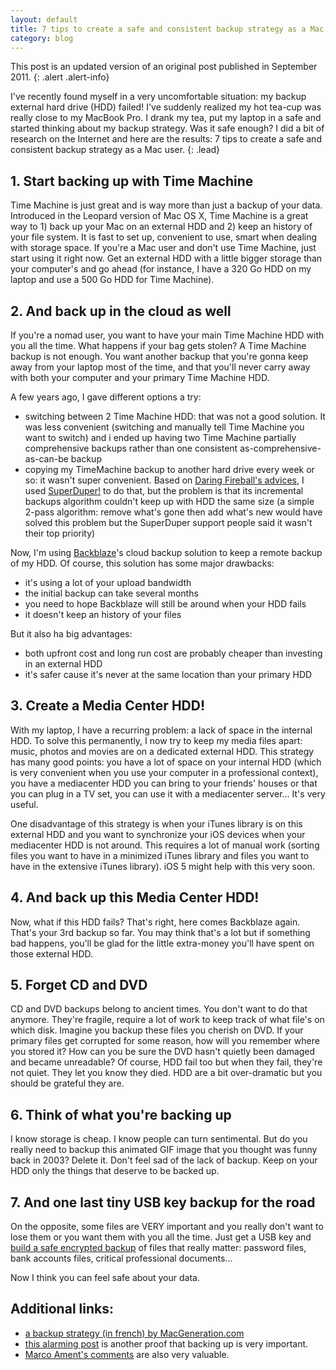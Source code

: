 ```yaml
---
layout: default
title: 7 tips to create a safe and consistent backup strategy as a Mac user
category: blog
---
```


This post is an updated version of an original post published in September 2011.
{: .alert .alert-info}

I've recently found myself in a very uncomfortable situation: my backup external
hard drive (HDD) failed! I've suddenly realized my hot tea-cup was really close
to my MacBook Pro. I drank my tea, put my laptop in a safe and started thinking
about my backup strategy. Was it safe enough? I did a bit of research on the
Internet and here are the results: 7 tips to create a safe and consistent backup
strategy as a Mac user.
{: .lead}

## 1. Start backing up with Time Machine

Time Machine is just great and is way more than just a backup of your data.
Introduced in the Leopard version of Mac OS X, Time Machine is a great way to 1)
back up your Mac on an external HDD and 2) keep an history of your file system.
It is fast to set up, convenient to use, smart when dealing with storage space.
If you're a Mac user and don't use Time Machine, just start using it right now.
Get an external HDD with a little bigger storage than your computer's and go
ahead (for instance, I have a 320 Go HDD on my laptop and use a 500 Go HDD for
Time Machine).

## 2. And back up in the cloud as well

If you're a nomad user, you want to have your main Time Machine HDD with you all
the time. What happens if your bag gets stolen? A Time Machine backup is not enough.
You want another backup that you're gonna keep away from your laptop most of the
time, and that you'll never carry away with both your computer and your primary
Time Machine HDD.

A few years ago, I gave different options a try:

- switching between 2 Time Machine HDD: that was not a good solution. It was less
convenient (switching and manually tell Time Machine you want to switch)  and i ended
up having two Time Machine partially comprehensive backups rather than one consistent
as-comprehensive-as-can-be backup
- copying my TimeMachine backup to another hard drive every week or so: it wasn't
super convenient. Based on [Daring Fireball's advices][1], I used [SuperDuper!][2]
to do that, but the problem is that its
incremental backups algorithm couldn't keep up with HDD the same size
(a simple 2-pass algorithm: remove what's gone then add what's new would have solved
this problem but the SuperDuper support people said it wasn't their top priority)

Now, I'm using [Backblaze][8]'s cloud backup solution to keep a remote backup of my HDD.
Of course, this solution has some major drawbacks:

- it's using a lot of your upload bandwidth
- the initial backup can take several months
- you need to hope Backblaze will still be around when your HDD fails
- it doesn't keep an history of your files

But it also ha big advantages:

- both upfront cost and long run cost are probably cheaper than investing in an external HDD
- it's safer cause it's never at the same location than your primary HDD

## 3. Create a Media Center HDD!

With my laptop, I have a recurring problem: a lack of space in the internal HDD.
To solve this permanently, I now try to keep my media files apart: music, photos and
movies are on a dedicated external HDD. This strategy has many good points: you
have a lot of space on your internal HDD (which is very convenient when you use
your computer in a professional context), you have a mediacenter HDD you can bring
to your friends' houses or that you can plug in a TV set, you can use it with a
mediacenter server... It's very useful.

One disadvantage of this strategy is when your iTunes library is on this external
HDD and you want to synchronize your iOS devices when your mediacenter HDD is not
around. This requires a lot of manual work (sorting files you want to have in a
minimized iTunes library and files you want to have in the extensive iTunes library).
iOS 5 might help with this very soon.

## 4. And back up this Media Center HDD!

Now, what if this HDD fails? That's right, here comes Backblaze again. That's your
3rd backup so far. You may think that's a lot but if something bad happens, you'll
be glad for the little extra-money you'll have spent on those external HDD.

## 5. Forget CD and DVD

CD and DVD backups belong to ancient times. You don't want to do that anymore.
They're fragile, require a lot of work to keep track of what file's on which disk. Imagine you backup
these files you cherish on DVD. If your primary files get corrupted for some reason,
how will you remember where you stored it? How can you be sure the DVD hasn't
quietly been damaged and became unreadable? Of course, HDD fail too but when they
fail, they're not quiet. They let you know they died. HDD are a bit over-dramatic
but you should be grateful they are.

## 6. Think of what you're backing up

I know storage is cheap. I know people can turn sentimental. But do you really
need to backup this animated GIF image that you thought was funny back in 2003?
Delete it. Don't feel sad of the lack of backup. Keep on your HDD only the things
that deserve to be backed up.

## 7. And one last tiny USB key backup for the road

On the opposite, some files are VERY important and you really don't want to lose
them or you want them with you all the time. Just get a USB key and [build a safe encrypted backup][4]
of files that really matter: password files, bank accounts files, critical professional documents...

Now I think you can feel safe about your data.

## Additional links:

- [a backup strategy (in french) by MacGeneration.com][9]
- [this alarming post][5] is another proof that backing up is very important.
- [Marco Ament's comments][6] are also very valuable.


[1]: http://daringfireball.net/2010/03/ode_to_diskwarrior_superduper_dropbox
[2]: http://www.shirt-pocket.com/SuperDuper/SuperDuperDescription.html
[4]: http://www.theinstructional.com/guides/encrypt-an-external-disk-or-usb-stick-with-a-password
[5]: http://www.emptyage.com/post/28679875595/yes-i-was-hacked-hard
[6]: http://www.marco.org/2012/08/04/mat-hacked
[8]: http://www.backblaze.com/
[9]: http://www.macgeneration.com/unes/voir/130252/un-guide-de-la-sauvegarde
